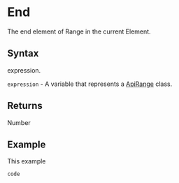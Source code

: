 # End

The end element of Range in the current Element.

## Syntax

expression.

`expression` - A variable that represents a [ApiRange](../ApiRange.md) class.

## Returns

Number

## Example

This example

```javascript
code
```